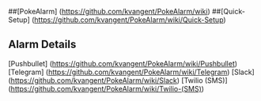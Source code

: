 ##[PokeAlarm] (https://github.com/kvangent/PokeAlarm/wiki)
##[Quick-Setup] (https://github.com/kvangent/PokeAlarm/wiki/Quick-Setup)

## Alarm Details
[Pushbullet] (https://github.com/kvangent/PokeAlarm/wiki/Pushbullet)
[Telegram] (https://github.com/kvangent/PokeAlarm/wiki/Telegram)
[Slack] (https://github.com/kvangent/PokeAlarm/wiki/Slack)
[Twilio (SMS)] (https://github.com/kvangent/PokeAlarm/wiki/Twilio-(SMS))
